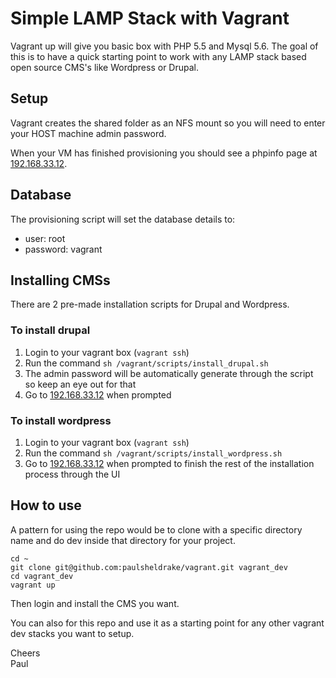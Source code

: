 Simple LAMP Stack with Vagrant
==============================
Vagrant up will give you basic box with PHP 5.5 and Mysql 5.6.   The goal of this is to have a quick starting point to
work with any LAMP stack based open source CMS's like Wordpress or Drupal.

Setup
-----
Vagrant creates the shared folder as an NFS mount so you will need to enter your HOST machine admin password.

When your VM has finished provisioning you should see a phpinfo page at [192.168.33.12](http://192.168.33.12/).

Database
--------
The provisioning script will set the database details to:
*   user: root
*   password: vagrant

Installing CMSs
---------------
There are 2 pre-made installation scripts for Drupal and Wordpress.

### To install drupal
1. Login to your vagrant box (`vagrant ssh`)
2. Run the command `sh /vagrant/scripts/install_drupal.sh`
3. The admin password will be automatically generate through the script so keep an eye out for that
3. Go to [192.168.33.12](http://192.168.33.12/) when prompted

### To install wordpress
1. Login to your vagrant box (`vagrant ssh`)
2. Run the command `sh /vagrant/scripts/install_wordpress.sh`
3. Go to [192.168.33.12](http://192.168.33.12/) when prompted to finish the rest of the installation process through the
UI

How to use
----------

A pattern for using the repo would be to clone with a specific directory name and do dev inside that directory for your
project.

    cd ~
    git clone git@github.com:paulsheldrake/vagrant.git vagrant_dev
    cd vagrant_dev
    vagrant up

Then login and install the CMS you want.

You can also for this repo and use it as a starting point for any other vagrant dev stacks you want to setup.

Cheers  
Paul



